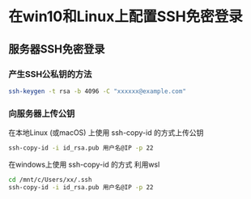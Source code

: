# 在win10和Linux上配置SSH免密登录

## 服务器SSH免密登录

### 产生SSH公私钥的方法

```bash
ssh-keygen -t rsa -b 4096 -C "xxxxxx@example.com"
```

### 向服务器上传公钥

在本地Linux (或macOS) 上使用 ssh-copy-id 的方式上传公钥

```bash
ssh-copy-id -i id_rsa.pub 用户名@IP -p 22
```

在windows上使用 ssh-copy-id 的方式
利用wsl

```bash
cd /mnt/c/Users/xx/.ssh
ssh-copy-id -i id_rsa.pub 用户名@IP -p 22
```
